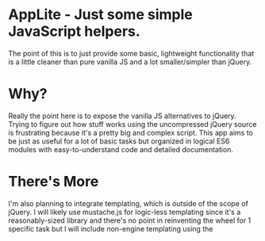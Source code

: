 # AppLite - Just some simple JavaScript helpers. 
The point of this is to just provide some basic, lightweight functionality that
is a little cleaner than pure vanilla JS and a lot smaller/simpler than jQuery. 

# Why? 
Really the point here is to expose the vanilla JS alternatives to jQuery. 
Trying to figure out how stuff works using the uncompressed jQuery source is
frustrating because it's a pretty big and complex script. This app aims to be
just as useful for a lot of basic tasks but organized in logical ES6 modules
with easy-to-understand code and detailed documentation. 

# There's More
I'm also planning to integrate templating, which is outside of the scope of jQuery. 
I will likely use mustache.js for logic-less templating since it's a reasonably-sized
library and there's no point in reinventing the wheel for 1 specific task but I will
include non-engine templating using the <template> tag and node cloning. 

# Classes and Helpers
This app is organized into 4 categories: app, classes, helpers and custom. 

**App** - This is the root module that starts the chain of module imports. The basic document-level
event listeners and "onload" listener for the body are here. 

**Classes** - The classes for this app are organized like a C# library of classes. Since JavaScript classes
are just syntactical sugar (for the most part) these are utilized mostly for readability and organization. 
All classes represent _reusable_ types that make the most sense for multiple instances on a single app/page/website. 
These are things you'll instantiate over and over and utilize a lot. 

**Helpers** - The helper modules do not use the JS class syntax. These represent objects and functions that only really need
to be instantiated once and don't require a class/factory pattern. These objects and functions are intended to simplify access 
to fields and methods on classes that might be a little verbose or inconvenient otherwise. If you want to obsess over performance, bundle and minify this app for production. The code is verbose and description intentionally to help newer developers understand what's happening in the code. 

**Custom** - The custom prefix denotes a helper that is unique to an individual's implementation of the app. While you might use
all the other classes and helpers without modifying any of the code, you'll almost definitely modify __custom_events.js__ since
those are the event handlers that make things happen on your page. The __app.js__ file technically belongs to this category as well. 

